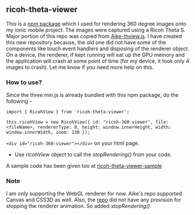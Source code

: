 ## ricoh-theta-viewer

This is a [npm package](https://www.npmjs.com/package/ricoh-theta-viewer) which I used for rendering 360 degree images onto my ionic mobile project. The images were captured using a Ricoh Theta S.
Major portion of this repo was copied from [Aike-thview.js](https://github.com/aike/thview.js). I have created this new repository because, the old one did not have some of the components like touch event handlers and disposing of the renderer object. On a device, the renderer, if kept running will eat up the GPU memory and the application will crash at some point of time (for my device, it took only 4 images to crash). Let me know if you need more help on this.

### How to use?

Since the three.min.js is already bundled with this npm package, do the following - 

`import { RicohView } from 'ricoh-theta-viewer';`

`this.ricohView = new RicohView({ id: "ricoh-360-viewer", file: <fileName>, rendererType: 0, height: window.innerHeight, width: window.innerWidth, zoom: 130 });`

`<div id="ricoh-360-viewer"></div>` on your html page.

- Use _ricohView_ object to call the _stopRendering()_ from your code.

A sample code has been given too at [ricoh-theta-viewer-sample](https://github.com/rajeshpanda/ricoh-theta-viewer-sample)


### Note

I am only supporting the WebGL renderer for now. Aike's repo supported Canvas and CSS3D as well. Also, the [repo](https://github.com/aike/thview.js) did not have any provision for stopping the renderer animation. So added _stopRendering()_.

